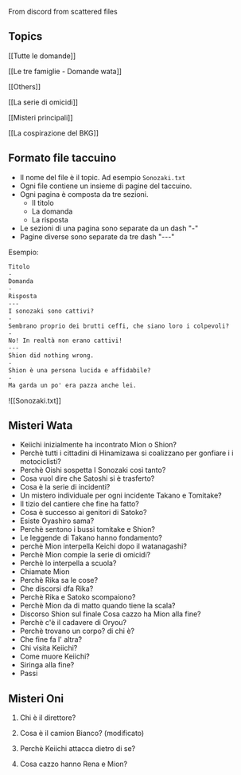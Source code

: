 
From discord
from scattered files


## Topics

[[Tutte le domande]]

[[Le tre famiglie - Domande wata]]

[[Others]]

[[La serie di omicidi]]

[[Misteri principali]]

[[La cospirazione del BKG]]






## Formato file taccuino
- Il nome del file è il topic. Ad esempio `Sonozaki.txt`
- Ogni file contiene un insieme di pagine del taccuino.
- Ogni pagina è composta da tre sezioni.
	- Il titolo
	- La domanda
	- La risposta
- Le sezioni di una pagina sono separate da un dash "-"
- Pagine diverse sono separate da tre dash "---"




Esempio:
```Sonozaki.txt
Titolo
-
Domanda
-
Risposta
---
I sonozaki sono cattivi?
-
Sembrano proprio dei brutti ceffi, che siano loro i colpevoli?
-
No! In realtà non erano cattivi!
---
Shion did nothing wrong.
-
Shion è una persona lucida e affidabile?
-
Ma garda un po' era pazza anche lei.
```
![[Sonozaki.txt]]





## Misteri Wata
- Keiichi inizialmente ha incontrato Mion o Shion?
- Perchè tutti i cittadini di Hinamizawa si coalizzano per gonfiare i i motociclisti?
- Perchè Oishi sospetta I Sonozaki così tanto?
- Cosa vuol dire che Satoshi si è trasferto?
- Cosa è la serie di incidenti?
- Un mistero individuale per ogni incidente Takano e Tomitake?
- Il tizio del cantiere che fine ha fatto?
- Cosa è successo ai genitori di Satoko?
- Esiste Oyashiro sama?
- Perchè sentono i bussi tomitake e Shion?
- Le leggende di Takano hanno fondamento?
- perchè Mion interpella Keichi dopo il watanagashi?
- Perchè Mion compie la serie di omicidi?
- Perchè lo interpella a scuola?
- Chiamate Mion
- Perchè Rika sa le cose?
- Che discorsi dfa Rika?
- Perchè Rika e Satoko scompaiono?
- Perchè Mion da di matto quando tiene la scala?
- Discorso Shion sul finale Cosa cazzo ha Mion alla fine?
- Perchè c'è il cadavere di Oryou?
- Perchè trovano un corpo? di chi è?
- Che fine fa l' altra?
- Chi visita Keiichi?
- Come muore Keiichi?
- Siringa alla fine?
- Passi

## Misteri Oni
1. Chi è il direttore?
    
2. Cosa è il camion Bianco? (modificato)
    
3. Perchè Keiichi attacca dietro di se?
    
4. Cosa cazzo hanno Rena e Mion?